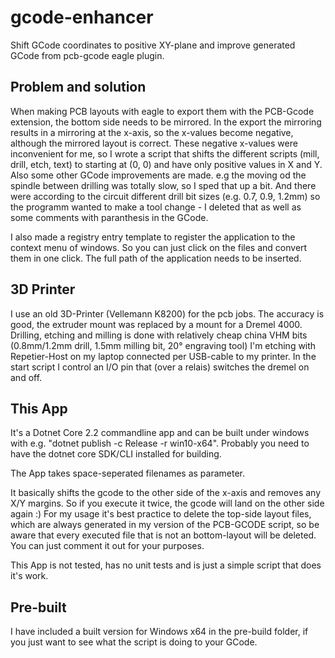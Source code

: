 # gcode-enhancer

Shift GCode coordinates to positive XY-plane and improve generated GCode from pcb-gcode eagle plugin.

## Problem and solution

When making PCB layouts with eagle to export them with the PCB-Gcode extension, the bottom side needs to be mirrored. In the export the mirroring results in a mirroring at the x-axis, so the x-values become negative, although the mirrored layout is correct.
These negative x-values were inconvenient for me, so I wrote a script that shifts the different scripts (mill, drill, etch, text) to starting at (0, 0) and have only positive values in X and Y. Also some other GCode improvements are made. e.g the moving od the spindle between drilling was totally slow, so I sped that up a bit. And there were according to the circuit different drill bit sizes (e.g. 0.7, 0.9, 1.2mm) so the programm wanted to make a tool change - I deleted that as well as some comments with paranthesis in the GCode.

I also made a registry entry template to register the application to the context menu of windows. So you can just click on the files and convert them in one click. The full path of the application needs to be inserted.

## 3D Printer

I use an old 3D-Printer (Vellemann K8200) for the pcb jobs. The accuracy is good, the extruder mount was replaced by a mount for a Dremel 4000.
Drilling, etching and milling is done with relatively cheap china VHM bits (0.8mm/1.2mm drill, 1.5mm milling bit, 20° engraving tool)
I'm etching with Repetier-Host on my laptop connected per USB-cable to my printer. In the start script I control an I/O pin that (over a relais) switches the dremel on and off.

## This App

It's a Dotnet Core 2.2 commandline app and can be built under windows with e.g. "dotnet publish -c Release -r win10-x64". Probably you need to have the dotnet core SDK/CLI installed for building.

The App takes space-seperated filenames as parameter.

It basically shifts the gcode to the other side of the x-axis and removes any X/Y margins. So if you execute it twice, the gcode will land on the other side again :)
For my usage it's best practice to delete the top-side layout files, which are always generated in my version of the PCB-GCODE script, so be aware that every executed file that is not an bottom-layout will be deleted. You can just comment it out for your purposes.

This App is not tested, has no unit tests and is just a simple script that does it's work.

## Pre-built

I have included a built version for Windows x64 in the pre-build folder, if you just want to see what the script is doing to your GCode.
